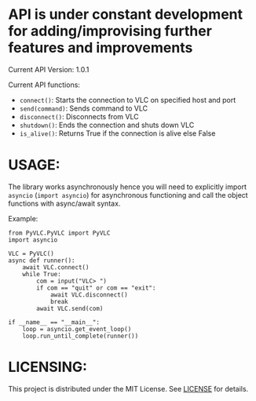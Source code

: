 # API is under constant development for adding/improvising further features and improvements

Current API Version: 1.0.1

Current API functions:

* `connect()`: Starts the connection to VLC on specified host and port 
* `send(command)`: Sends command to VLC
* `disconnect()`: Disconnects from VLC
* `shutdown()`: Ends the connection and shuts down VLC
* `is_alive()`: Returns True if the connection is alive else False

# USAGE:

The library works asynchronously hence you will need to explicitly import `asyncio` (`import asyncio`) for asynchronous functioning and call the object functions with async/await syntax.

Example:

```Python3
from PyVLC.PyVLC import PyVLC
import asyncio

VLC = PyVLC()
async def runner():
    await VLC.connect()
    while True:
        com = input("VLC> ")
        if com == "quit" or com == "exit":
            await VLC.disconnect()
            break
        await VLC.send(com)

if __name__ == "__main__":
    loop = asyncio.get_event_loop()
    loop.run_until_complete(runner())
```

# LICENSING:

This project is distributed under the MIT License. See [LICENSE](/LICENSE) for details.